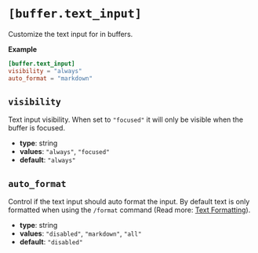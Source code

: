 # `[buffer.text_input]`

Customize the text input for in buffers.

**Example**

```toml
[buffer.text_input]
visibility = "always"
auto_format = "markdown"
```

## `visibility`

Text input visibility. When set to `"focused"` it will only be visible when the buffer is focused.

- **type**: string
- **values**: `"always"`, `"focused"`
- **default**: `"always"`

## `auto_format`

Control if the text input should auto format the input. By default text is only formatted when using the `/format` command (Read more: [Text Formatting](../../guides/text-formatting.html)).

- **type**: string
- **values**: `"disabled"`, `"markdown"`, `"all"`
- **default**: `"disabled"`